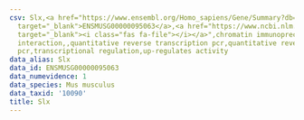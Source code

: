 ```yaml
---
csv: Slx,<a href="https://www.ensembl.org/Homo_sapiens/Gene/Summary?db=core;g=ENSMUSG00000095063"
  target="_blank">ENSMUSG00000095063</a>,<a href="https://www.ncbi.nlm.nih.gov/pubmed/20802198"
  target="_blank"><i class="fas fa-file"></i></a>",chromatin immunoprecipitation assay,direct
  interaction,,quantitative reverse transcription pcr,quantitative reverse transcription
  pcr,transcriptional regulation,up-regulates activity
data_alias: Slx
data_id: ENSMUSG00000095063
data_numevidence: 1
data_species: Mus musculus
data_taxid: '10090'
title: Slx
---
```

